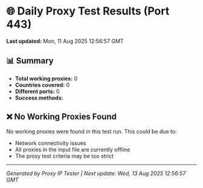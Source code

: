 # 🌐 Daily Proxy Test Results (Port 443)

**Last updated:** Mon, 11 Aug 2025 12:56:57 GMT

## 📊 Summary

- **Total working proxies:** 0
- **Countries covered:** 0
- **Different ports:** 0
- **Success methods:**

## ❌ No Working Proxies Found

No working proxies were found in this test run. This could be due to:

- Network connectivity issues
- All proxies in the input file are currently offline
- The proxy test criteria may be too strict

---

_Generated by Proxy IP Tester | Next update: Wed, 13 Aug 2025 12:56:57 GMT_
